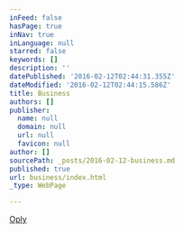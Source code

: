 ```yaml
---
inFeed: false
hasPage: true
inNav: true
inLanguage: null
starred: false
keywords: []
description: ''
datePublished: '2016-02-12T02:44:31.355Z'
dateModified: '2016-02-12T02:44:15.586Z'
title: Business
authors: []
publisher:
  name: null
  domain: null
  url: null
  favicon: null
author: []
sourcePath: _posts/2016-02-12-business.md
published: true
url: business/index.html
_type: WebPage

---
```

[Oply][0]

[0]: www.oply.co
